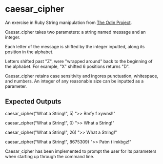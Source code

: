 # caesar_cipher

An exercise in Ruby String manipulation from [The Odin Project](http://www.theodinproject.com/ruby-programming/building-blocks).  

Caesar_cipher takes two parameters: a string named message and an integer.

Each letter of the message is shifted by the integer inputted, along its position in the alphabet.

Letters shifted past "Z", were "wrapped around" back to the beginning of the alphabet.  For example, "X" shifted 6 positions returns  "D".

Caesar_cipher retains case sensitivity and ingores punctuation, whitespace, and numbers.  An integer of any reasonable size can be inputted as a parameter.

## Expected Outputs

 caesar_cipher("What a String!", 5)
 ">> Bmfy f xywnsl!"

  caesar_cipher("What a String!", 0)
 ">> What a String!"

   caesar_cipher("What a String!", 26)
 ">> What a String!"

   caesar_cipher("What a String!", 8675309)
 ">> Patm t lmkbgz!"

 Caesar_cipher has been implemented to prompt the user for its parameters when starting up through the command line.